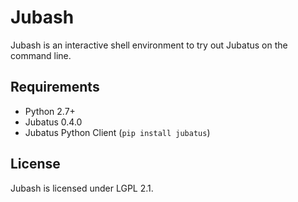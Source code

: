 Jubash
======

Jubash is an interactive shell environment to try out Jubatus on the command line.

Requirements
------------

- Python 2.7+
- Jubatus 0.4.0
- Jubatus Python Client (`pip install jubatus`)

License
-------

Jubash is licensed under LGPL 2.1.
